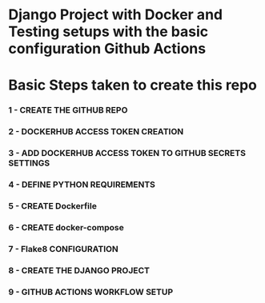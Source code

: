 # Django Project with Docker and Testing setups with the basic configuration Github Actions

# Basic Steps taken to create this repo

### 1 - CREATE THE GITHUB REPO

### 2 - DOCKERHUB ACCESS TOKEN CREATION

### 3 - ADD DOCKERHUB ACCESS TOKEN TO GITHUB SECRETS SETTINGS

### 4 - DEFINE PYTHON REQUIREMENTS

### 5 - CREATE Dockerfile

### 6 - CREATE docker-compose

### 7 - Flake8 CONFIGURATION

### 8 - CREATE THE DJANGO PROJECT

### 9 - GITHUB ACTIONS WORKFLOW SETUP
